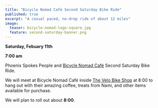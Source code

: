 ```yaml
---
title: "Bicycle Nomad Café Second Saturday Bike Ride"
published: true
excerpt: "A casual paced, no-drop ride of about 12 miles"
image:
  teaser: bicycle-nomad-logo-square.jpg
  feature: second-saturday-banner.png
---
```


**Saturday, Febuary 11th**

**7:00 am**

Phoenix Spokes People and [Bicycle Nomad Café](http://www.thevelo.com/cafe.html) Second Saturday Bike Ride.

We will meet at Bicycle Nomad Café inside [The Velo Bike Shop](http://www.thevelo.com/) at 8:00 to hang out with their amazing coffee, treats from Nami, and other items available for purchase.

We will plan to roll out about **8:00**.
